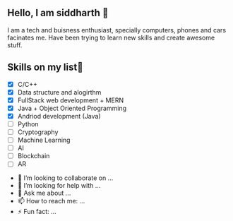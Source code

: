 ## **Hello, I am siddharth 👋**
I am a tech and buisness enthusiast, specially computers, phones and cars facinates me. Have been trying to learn new skills and create awesome stuff.

## **Skills on my list🌱**
- [x] C/C++
- [x] Data structure and alogirthm
- [x] FullStack web development + MERN
- [x] Java + Object Oriented Programming 
- [x] Andriod development (Java)
- [ ] Python
- [ ] Cryptography
- [ ] Machine Learning
- [ ] AI
- [ ] Blockchain
- [ ] AR

- 👯 I’m looking to collaborate on ...
- 🤔 I’m looking for help with ...
- 💬 Ask me about ...
- 📫 How to reach me: ...
- ⚡ Fun fact: ...
